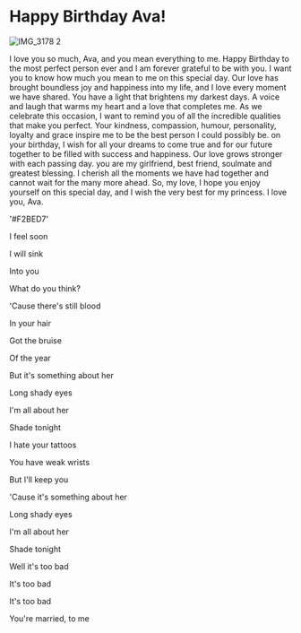 # Happy Birthday Ava!
![IMG_3178 2](https://github.com/rodinopps/rodinopps.github.io/assets/148067607/9720557d-6d99-4df3-9f63-24437a27a0c5)

I love you so much, Ava, and you mean everything to me. Happy Birthday to the most perfect person ever and I am forever grateful to be with you. I want you to know how much you mean to me on this special day. Our love has brought boundless joy and happiness into my life, and I love every moment we have shared. You have a light that brightens my darkest days. A voice and laugh that warms my heart and a love that completes me. As we celebrate this occasion, I want to remind you of all the incredible qualities that make you perfect. Your kindness, compassion, humour, personality, loyalty and grace inspire me to be the best person I could possibly be. on your birthday, I wish for all your dreams to come true and for our future together to be filled with success and happiness. Our love grows stronger with each passing day. you are my girlfriend, best friend, soulmate and greatest blessing. I cherish all the moments we have had together and cannot wait for the many more ahead. So, my love, I hope you enjoy yourself on this special day, and I wish the very best for my princess. I love you, Ava.

'#F2BED7'

I feel soon

I will sink

Into you

What do you think?

'Cause there's still blood

In your hair

Got the bruise

Of the year

But it's something about her

Long shady eyes

I'm all about her

Shade tonight

I hate your tattoos

You have weak wrists

But I'll keep you

'Cause it's something about her

Long shady eyes

I'm all about her

Shade tonight

Well it's too bad

It's too bad

It's too bad

You're married, to me

